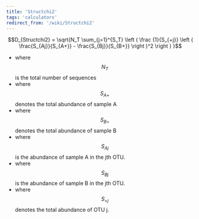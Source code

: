 ```yaml
---
title: 'Structchi2'
tags: 'calculators'
redirect_from: '/wiki/Structchi2'
---
```

$$D_{Structchi2} = \sqrt{N_T \sum_{j=1}^{S_T} \left ( \frac {1}{S_{+j}} \left ( \frac{S_{Aj}}{S_{A+}} - \frac{S_{Bj}}{S_{B+}} \right )^2 \right ) }$$

-   where $$N_T$$ is the total number of sequences
-   where $$S_{A+}$$ denotes the total abundance of sample A
-   where $$S_{B+}$$ denotes the total abundance of sample B
-   where $$S_{Aj}$$ is the abundance of sample A in the jth OTU.
-   where $$S_{Bj}$$ is the abundance of sample B in the jth OTU.
-   where $$S_{+j}$$ denotes the total abundance of OTU j.
